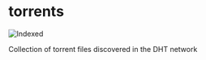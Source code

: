 torrents 
========
![Indexed](https://img.shields.io/badge/indexed-30465-blue)

Collection of torrent files discovered in the DHT network
